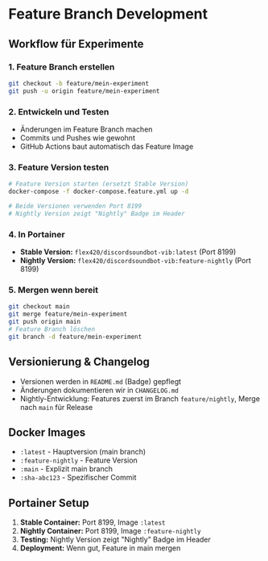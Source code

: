 # Feature Branch Development

## Workflow für Experimente

### 1. Feature Branch erstellen
```bash
git checkout -b feature/mein-experiment
git push -u origin feature/mein-experiment
```

### 2. Entwickeln und Testen
- Änderungen im Feature Branch machen
- Commits und Pushes wie gewohnt
- GitHub Actions baut automatisch das Feature Image

### 3. Feature Version testen
```bash
# Feature Version starten (ersetzt Stable Version)
docker-compose -f docker-compose.feature.yml up -d

# Beide Versionen verwenden Port 8199
# Nightly Version zeigt "Nightly" Badge im Header
```

### 4. In Portainer
- **Stable Version:** `flex420/discordsoundbot-vib:latest` (Port 8199)
- **Nightly Version:** `flex420/discordsoundbot-vib:feature-nightly` (Port 8199)

### 5. Mergen wenn bereit
```bash
git checkout main
git merge feature/mein-experiment
git push origin main
# Feature Branch löschen
git branch -d feature/mein-experiment
```

## Versionierung & Changelog
- Versionen werden in `README.md` (Badge) gepflegt
- Änderungen dokumentieren wir in `CHANGELOG.md`
- Nightly-Entwicklung: Features zuerst im Branch `feature/nightly`, Merge nach `main` für Release

## Docker Images
- `:latest` - Hauptversion (main branch)
- `:feature-nightly` - Feature Version
- `:main` - Explizit main branch
- `:sha-abc123` - Spezifischer Commit

## Portainer Setup
1. **Stable Container:** Port 8199, Image `:latest`
2. **Nightly Container:** Port 8199, Image `:feature-nightly`
3. **Testing:** Nightly Version zeigt "Nightly" Badge im Header
4. **Deployment:** Wenn gut, Feature in main mergen
